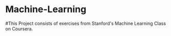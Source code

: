 # Machine-Learning
#This Project consists of exercises from Stanford's Machine Learning Class on Coursera.
